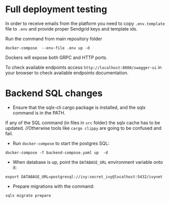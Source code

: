 # Full deployment testing

In order to receive emails from the platform you need to copy `.env.template` file to `.env` and provide proper Sendgrid keys and template ids.

Run the command from main repository folder
```
docker-compose  --env-file .env up -d
```

Dockers will expose both GRPC and HTTP ports.

To check available endpoints access `http://localhost:8080/swagger-ui` in your browser to check available endpoints documentation.

# Backend SQL changes

* Ensure that the sqlx-cli cargo package is installed, and the sqlx command is in the PATH.

If any of the SQL command (in files in `src` folder) the sqlx cache has to be updated.
//Otherwise tools like `cargo clippy` are going to be confused and fail.

* Run `docker-compose` to start the postgres SQL:
 ```
docker-compose -f backend-compose.yaml up  -d
 ```
* When database is up, point the `DATABASE_URL` environment variable onto it:
```
export DATABASE_URL=postgresql://ivy:secret_ivy@localhost:5432/ivynet
```
* Prepare migrations with the command:
```
sqlx migrate prepare
```
